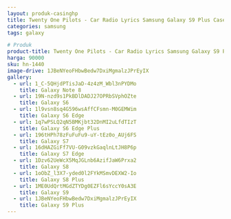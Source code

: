 ```yaml
---
layout: produk-casinghp
title: Twenty One Pilots - Car Radio Lyrics Samsung Galaxy S9 Plus Case
categories: samsung
tags: galaxy

# Produk
product-title: Twenty One Pilots - Car Radio Lyrics Samsung Galaxy S9 Plus Case
harga: 90000
sku: hn-1440
image-drive: 1JBeNYeoFHbwBedw7DxiMgmalzJPrEyIX
gallery:
  - url: 1_C-5QHjdPTisJaD-4z4zM_Wbl3nPYDMo
    title: Galaxy Note 8
  - url: 19N-nzd9s1PkBDlDADJ27OPRbSVphOZte
    title: Galaxy S6
  - url: 1l9vsn8sq4G596wsAffCFsmn-M0GEMWim
    title: Galaxy S6 Edge
  - url: 1q7wPSLQ2qN5BMKjbt32DnMI2uLfdTIzT
    title: Galaxy S6 Edge Plus
  - url: 196tHPh78zFuFuFu9-uY-tEz0o_AUj6FS
    title: Galaxy S7
  - url: 16dHAZGiFf7VU-G09vzkGaqlnLtJH8P6p
    title: Galaxy S7 Edge
  - url: 1Dzv62UeWcX5MqJGLnb6AzifJaW6Prxa2
    title: Galaxy S8
  - url: 1oObZ_l3X7-yded0l2FYkMSmvDEXW2-Io
    title: Galaxy S8 Plus
  - url: 1ME0UdQrtMGdZTYDg0EZFl6sYccY0sA3E
    title: Galaxy S9
  - url: 1JBeNYeoFHbwBedw7DxiMgmalzJPrEyIX
    title: Galaxy S9 Plus
---
```

